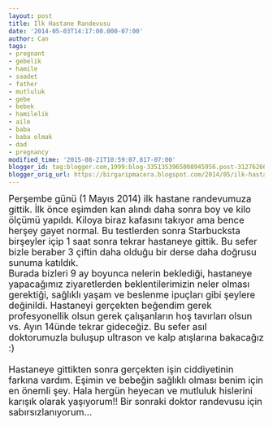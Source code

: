 ```yaml
---
layout: post
title: İlk Hastane Randevusu
date: '2014-05-03T14:17:00.000-07:00'
author: Can
tags:
- pregnant
- gebelik
- hamile
- saadet
- father
- mutluluk
- gebe
- bebek
- hamilelik
- aile
- baba
- baba olmak
- dad
- pregnancy
modified_time: '2015-08-21T10:59:07.817-07:00'
blogger_id: tag:blogger.com,1999:blog-3351353965008945956.post-3127626635303634156
blogger_orig_url: https://birgaripmacera.blogspot.com/2014/05/ilk-hastane-randevusu.html
---
```


<span style="font-size: large;">Perşembe günü (1 Mayıs 2014) ilk hastane randevumuza gittik. İlk önce eşimden kan alındı daha sonra boy ve kilo ölçümü yapıldı. Kiloya biraz kafasını takıyor ama bence herşey gayet normal. Bu testlerden sonra Starbucksta birşeyler içip 1 saat sonra tekrar hastaneye gittik. Bu sefer bizle beraber 3 çiftin daha olduğu bir derse daha doğrusu sunuma katıldık. </span><br />
<a name='more'></a><span style="font-size: large;">Burada bizleri 9 ay boyunca nelerin beklediği, hastaneye yapacağımız ziyaretlerden beklentilerimizin neler olması gerektiği, sağlıklı yaşam ve beslenme ipuçları gibi şeylere değinildi. Hastaneyi gerçekten beğendim gerek profesyonellik olsun gerek çalışanların hoş tavırları olsun vs. Ayın 14ünde tekrar gideceğiz. Bu sefer asıl doktorumuzla buluşup ultrason ve kalp atışlarına bakacağız :)</span><br />
<span style="font-size: large;"><br /></span>
<span style="font-size: large;">Hastaneye gittikten sonra gerçekten işin ciddiyetinin farkına vardım. Eşimin ve bebeğin sağlıklı olması benim için en önemli şey. Hala hergün heyecan ve mutluluk hislerini karışık olarak yaşıyorum!! Bir sonraki doktor randevusu için sabırsızlanıyorum...</span>
